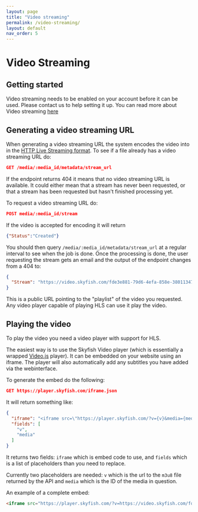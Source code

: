 ```yaml
---
layout: page
title: "Video streaming"
permalink: /video-streaming/
layout: default
nav_order: 5
---
```


# Video Streaming

## Getting started
Video streaming needs to be enabled on your account before it can be used. Please contact us to help setting it up. You can read more about Video streaming [here](https://www.skyfish.com/features/streaming)

## Generating a video streaming URL
When generating a video streaming URL the system encodes the video into in the [HTTP Live Streaming format](https://en.wikipedia.org/wiki/HTTP_Live_Streaming). To see if a file already has a video streaming URL do:

```json
GET /media/:media_id/metadata/stream_url
```

If the endpoint returns 404 it means that no video streaming URL is available. It could either mean that a stream has never been requested, or that a stream has been requested but hasn't finished processing yet. 

To request a video streaming URL do:

```json
POST media/:media_id/stream
```

If the video is accepted for encoding it will return
```json
{"Status":"Created"}
```

You should then query `/media/:media_id/metadata/stream_url` at a regular interval to see when the job is done. Once the processing is done, the user requesting the stream  gets an email and the output of the endpoint changes from a 404 to:

```json
{
  "Stream": "https://video.skyfish.com/fde3e881-79d6-4efa-858e-380113476546/AppleHLS1/stream-1337-4242.m3u8"
}
```

This is a public URL pointing to the "playlist" of the video you requested. Any video player capable of playing HLS can use it play the video. 

## Playing the video
To play the video you need a video player with support for HLS. 

The easiest way is to use the Skyfish Video player (which is essentially a wrapped [Video.js](https://videojs.com/) player). It can be embedded on your website using an iframe. The player will also automatically add any subtitles you have added via the webinterface. 

To generate the embed do the following:

```json
GET https://player.skyfish.com/iframe.json
```

It will return something like:
```json
{
  "iframe": "<iframe src=\"https://player.skyfish.com/?v={v}&media={media}\" width=\"560\" height=\"315\" style=\"border: 0\" title=\"Skyfish video\" allow=\"fullscreen; accelerometer; autoplay; encrypted-media; gyroscope; picture-in-picture\" allowfullscreen onLoad=\"!function(e){try{e.style.maxWidth='100%';var n=e.width/e.height;if(0<n){var t,d;(t=function(){var t,i=e.getBoundingClientRect();t=i.width<e.width?(i.width/n).toFixed(0)+'px':'none',d!==t&&(e.style.maxHeight=d=t)})(),window.addEventListener('resize',t)}}catch(t){console.log(t)}}(this)\"></iframe>",
  "fields": [
    "v",
    "media"
  ]
}
```

It returns two fields: `iframe` which is embed code to use, and `fields` which is a list of placeholders than you need to replace. 

Currently two placeholders are needed: `v` which is the url to the `m3u8` file returned by the API and `media` which is the ID of the media in question. 

An example of a complete embed:
```html
<iframe src="https://player.skyfish.com/?v=https://video.skyfish.com/fde3e88d-79d6-4efa-858e-380113476546/AppleHLS1/stream-449912-53872201.m3u8&media=53872201" width="560" height="315" style="border: 0" title="Skyfish video" allow="fullscreen; accelerometer; autoplay; encrypted-media; gyroscope; picture-in-picture" allowfullscreen onLoad="!function(e){try{e.style.maxWidth='100%';var n=e.width/e.height;if(0<n){var t,d;(t=function(){var t,i=e.getBoundingClientRect();t=i.width<e.width?(i.width/n).toFixed(0)+'px':'none',d!==t&&(e.style.maxHeight=d=t)})(),window.addEventListener('resize',t)}}catch(t){console.log(t)}}(this)"></iframe>
```

